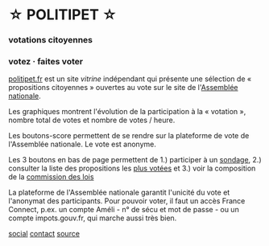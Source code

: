 ☆ POLITIPET ☆
=============

### votations citoyennes

### votez · faites voter


<div style="text-align: left">

[politipet.fr][politipet.fr] est un site _vitrine_ indépendant
qui présente une sélection de « propositions citoyennes »
ouvertes au vote sur le site de l'[Assemblée nationale][assemblée].

Les graphiques montrent l'évolution de la participation à la « votation »,
nombre total de votes et nombre de votes / heure.

Les boutons-score permettent de se rendre sur la plateforme de vote
de l'Assemblée nationale.  Le vote est anonyme.

Les 3 boutons en bas de page permettent de 1.) participer à un
[sondage](poll/), 2.) consulter la liste des propositions les
[plus votées][most voted] et 3.) voir la composition de la
[commission des lois](commission/lois.md)

La plateforme de l'Assemblée nationale garantit l'unicité du vote
et l'anonymat des participants. Pour pouvoir voter, il faut un accès
France Connect, p.ex. un compte Améli - n° de sécu et mot de passe -
ou un compte impots.gouv.fr, qui marche aussi très bien.

</div>

[social][seenthis] [contact][email] [source][github]


[email]: email:politipet@laposte.net
[github]: https://github.com/politipet
[seenthis]: https://seenthis.net/people/politipet

[politipet.fr]: https://politipet.fr
[assemblée]: https://petitions.assemblee-nationale.fr
[most voted]: https://petitions.assemblee-nationale.fr/initiatives?order=most_voted
